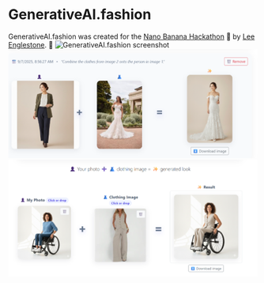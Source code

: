 # GenerativeAI.fashion
GenerativeAI.fashion was created for the [Nano Banana Hackathon](https://www.kaggle.com/competitions/banana) 🍌 by [Lee Englestone](https://www.linkedin.com/in/leeenglestone/). 🚀
![GenerativeAI.fashion screenshot](images/screenshot.png)
![Wedding dress screenshot](images/wedding-dress.png)
![Person in wheelchair screenshot](images/wheelchair.png)